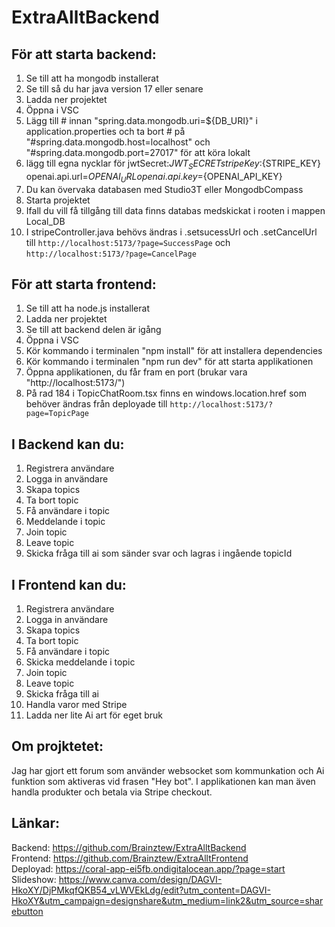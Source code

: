# ExtraAlltBackend


## För att starta backend:
1. Se till att ha mongodb installerat
2. Se till så du har java version 17 eller senare
3. Ladda ner projektet
4. Öppna i VSC
5. Lägg till # innan "spring.data.mongodb.uri=${DB_URI}" i application.properties och ta bort # på "#spring.data.mongodb.host=localhost" och
"#spring.data.mongodb.port=27017" för att köra lokalt
6. lägg till egna nycklar för jwtSecret:${JWT_SECRET}
stripeKey:${STRIPE_KEY} openai.api.url=${OPENAI_URL}
openai.api.key=${OPENAI_API_KEY}
8. Du kan övervaka databasen med Studio3T eller MongodbCompass
9. Starta projektet
10. Ifall du vill få tillgång till data finns databas medskickat i rooten i mappen Local_DB
11. I stripeController.java behövs ändras i .setsucessUrl och .setCancelUrl till `http://localhost:5173/?page=SuccessPage` och `http://localhost:5173/?page=CancelPage`

## För att starta frontend:
1. Se till att ha node.js installerat
2. Ladda ner projektet
3. Se till att backend delen är igång
4. Öppna i VSC
5. Kör kommando i terminalen "npm install" för att installera dependencies
6. Kör kommando i terminalen "npm run dev" för att starta applikationen
7. Öppna applikationen, du får fram en port (brukar vara "http://localhost:5173/")
8. På rad 184 i TopicChatRoom.tsx finns en windows.location.href som behöver ändras från deployade till `http://localhost:5173/?page=TopicPage`


## I Backend kan du:
1. Registrera användare
2. Logga in användare
3. Skapa topics
4. Ta bort topic
5. Få användare i topic
6. Meddelande i topic
7. Join topic
8. Leave topic
9. Skicka fråga till ai som sänder svar och lagras i ingående topicId

## I Frontend kan du:
1. Registrera användare
2. Logga in användare
3. Skapa topics
4. Ta bort topic
5. Få användare i topic
6. Skicka meddelande i topic
7. Join topic
8. Leave topic
9. Skicka fråga till ai
10. Handla varor med Stripe
11. Ladda ner lite Ai art för eget bruk


## Om projktetet:
Jag har gjort ett forum som använder websocket som kommunkation och Ai funktion som aktiveras vid frasen "Hey bot". I applikationen kan man även handla produkter och betala via Stripe checkout.


## Länkar:
Backend: https://github.com/Brainztew/ExtraAlltBackend <br>
Frontend: https://github.com/Brainztew/ExtraAlltFrontend <br>
Deployad: https://coral-app-ei5fb.ondigitalocean.app/?page=start <br>
Slideshow: https://www.canva.com/design/DAGVI-HkoXY/DjPMkqfQKB54_vLWVEkLdg/edit?utm_content=DAGVI-HkoXY&utm_campaign=designshare&utm_medium=link2&utm_source=sharebutton
